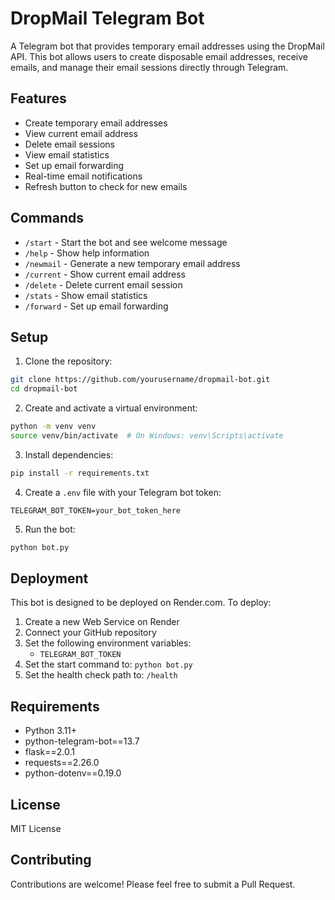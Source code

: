 # DropMail Telegram Bot

A Telegram bot that provides temporary email addresses using the DropMail API. This bot allows users to create disposable email addresses, receive emails, and manage their email sessions directly through Telegram.

## Features

- Create temporary email addresses
- View current email address
- Delete email sessions
- View email statistics
- Set up email forwarding
- Real-time email notifications
- Refresh button to check for new emails

## Commands

- `/start` - Start the bot and see welcome message
- `/help` - Show help information
- `/newmail` - Generate a new temporary email address
- `/current` - Show current email address
- `/delete` - Delete current email session
- `/stats` - Show email statistics
- `/forward` - Set up email forwarding

## Setup

1. Clone the repository:
```bash
git clone https://github.com/yourusername/dropmail-bot.git
cd dropmail-bot
```

2. Create and activate a virtual environment:
```bash
python -m venv venv
source venv/bin/activate  # On Windows: venv\Scripts\activate
```

3. Install dependencies:
```bash
pip install -r requirements.txt
```

4. Create a `.env` file with your Telegram bot token:
```
TELEGRAM_BOT_TOKEN=your_bot_token_here
```

5. Run the bot:
```bash
python bot.py
```

## Deployment

This bot is designed to be deployed on Render.com. To deploy:

1. Create a new Web Service on Render
2. Connect your GitHub repository
3. Set the following environment variables:
   - `TELEGRAM_BOT_TOKEN`
4. Set the start command to: `python bot.py`
5. Set the health check path to: `/health`

## Requirements

- Python 3.11+
- python-telegram-bot==13.7
- flask==2.0.1
- requests==2.26.0
- python-dotenv==0.19.0

## License

MIT License

## Contributing

Contributions are welcome! Please feel free to submit a Pull Request. 